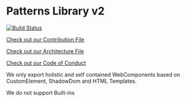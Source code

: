 # Patterns Library v2

[![Build Status](https://travis-ci.org/axa-ch/patterns-library.svg?branch=develop-v2)](https://travis-ci.org/axa-ch/patterns-library)

[Check out our Contribution File](https://github.com/axa-ch/patterns-library/blob/develop-v2/CONTRIBUTION.md#rules-and-lintings)

[Check out our Architecture File](https://github.com/axa-ch/patterns-library/blob/develop-v2/ARCHITECTURE.md)

[Check out our Code of Conduct](https://github.com/axa-ch/patterns-library/blob/develop-v2/CODE_OF_CONDUCT.md)


We only export holistic and self contained WebComponents based on CustomElement, ShadowDom and HTML Templates.

We do not support Built-ins
